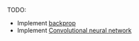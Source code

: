 TODO:

- Implement [backprop](https://en.wikipedia.org/wiki/Backpropagation)
- Implement [Convolutional neural network](https://en.wikipedia.org/wiki/Convolutional_neural_network)

